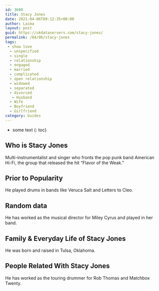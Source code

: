 ```yaml
---
id: 3600
title: Stacy Jones
date: 2021-04-06T09:12:35+00:00
author: Laima
layout: post
guid: https://ukdataservers.com/stacy-jones/
permalink: /04/06/stacy-jones
tags:
 - show love
  - unspecified
  - single
  - relationship
  - engaged
  - married
  - complicated
  - open relationship
  - widowed
  - separated
  - divorced
   - Husband
  - Wife
  - Boyfriend
  - Girlfriend
category: Guides
---
```


* some text
{: toc}


## Who is Stacy Jones
                  
                  
                  
Multi-instrumentalist and singer who fronts the pop punk band American Hi-Fi, the group that released the hit &#8220;Flavor of the Weak.&#8221;
                  
              
            
              
            
                
                
                
## Prior to Popularity
                  
                  
                  
He played drums in bands like Veruca Salt and Letters to Cleo.
                  
              
            
              
            
                
                
                
## Random data
                  
                  
                  
He has worked as the musical director for Miley Cyrus and played in her band.
                  
              
            
              
            
                
                
                
## Family & Everyday Life of Stacy Jones
                  
                  
                  
He was born and raised in Tulsa, Oklahoma.
                  
              
            
              
            
                
                
                
## People Related With Stacy Jones
                  
                  
                  
He has worked as the touring drummer for Rob Thomas and Matchbox Twenty.
                  
              
            
              
            
                
              
            
              
              
            
            
              
            
          
          
          